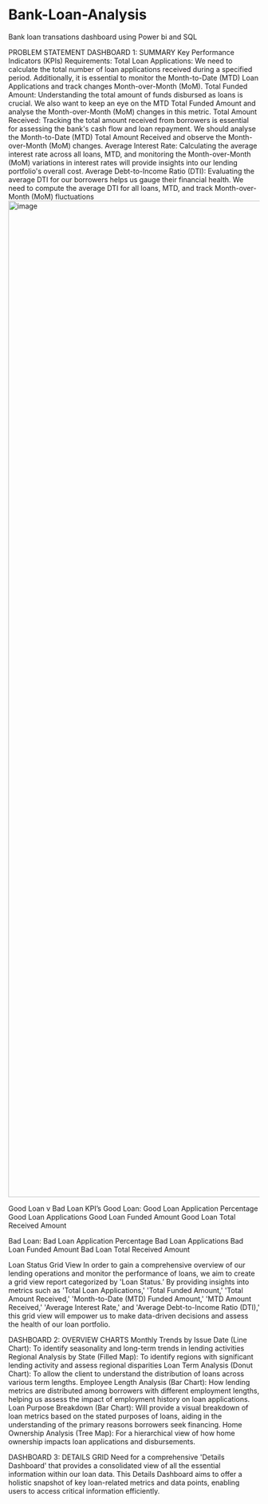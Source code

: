 # Bank-Loan-Analysis
Bank loan transations dashboard using Power bi and SQL


PROBLEM STATEMENT
DASHBOARD 1: SUMMARY
Key Performance Indicators (KPIs) Requirements:
Total Loan Applications: We need to calculate the total number of loan applications received during a specified period. Additionally, it is essential to monitor the Month-to-Date (MTD) Loan Applications and track changes Month-over-Month (MoM).
Total Funded Amount: Understanding the total amount of funds disbursed as loans is crucial. We also want to keep an eye on the MTD Total Funded Amount and analyse the Month-over-Month (MoM) changes in this metric.
Total Amount Received: Tracking the total amount received from borrowers is essential for assessing the bank's cash flow and loan repayment. We should analyse the Month-to-Date (MTD) Total Amount Received and observe the Month-over-Month (MoM) changes.
Average Interest Rate: Calculating the average interest rate across all loans, MTD, and monitoring the Month-over-Month (MoM) variations in interest rates will provide insights into our lending portfolio's overall cost.
Average Debt-to-Income Ratio (DTI): Evaluating the average DTI for our borrowers helps us gauge their financial health. We need to compute the average DTI for all loans, MTD, and track Month-over-Month (MoM) fluctuations
<img width="1996" alt="image" src="https://github.com/user-attachments/assets/dae746b4-7ebb-47d6-b113-f356d765da6b" />

Good Loan v Bad Loan KPI’s
Good Loan:
Good Loan Application Percentage
Good Loan Applications
Good Loan Funded Amount
Good Loan Total Received Amount

Bad Loan:
Bad Loan Application Percentage
Bad Loan Applications
Bad Loan Funded Amount
Bad Loan Total Received Amount

Loan Status Grid View
In order to gain a comprehensive overview of our lending operations and monitor the performance of loans, we aim to create a grid view report categorized by 'Loan Status.’ By providing insights into metrics such as 'Total Loan Applications,' 'Total Funded Amount,' 'Total Amount Received,' 'Month-to-Date (MTD) Funded Amount,' 'MTD Amount Received,' 'Average Interest Rate,' and 'Average Debt-to-Income Ratio (DTI),' this grid view will empower us to make data-driven decisions and assess the health of our loan portfolio.

DASHBOARD 2: OVERVIEW
CHARTS
Monthly Trends by Issue Date (Line Chart):  To identify seasonality and long-term trends in lending activities
Regional Analysis by State (Filled Map): To identify regions with significant lending activity and assess regional disparities
Loan Term Analysis (Donut Chart): To allow the client to understand the distribution of loans across various term lengths.
Employee Length Analysis (Bar Chart): How lending metrics are distributed among borrowers with different employment lengths, helping us assess the impact of employment history on loan applications.
Loan Purpose Breakdown (Bar Chart): Will provide a visual breakdown of loan metrics based on the stated purposes of loans, aiding in the understanding of the primary reasons borrowers seek financing.
Home Ownership Analysis (Tree Map): For a hierarchical view of how home ownership impacts loan applications and disbursements.

DASHBOARD 3: DETAILS
GRID
Need for a comprehensive 'Details Dashboard' that provides a consolidated view of all the essential information within our loan data. This Details Dashboard aims to offer a holistic snapshot of key loan-related metrics and data points, enabling users to access critical information efficiently.




